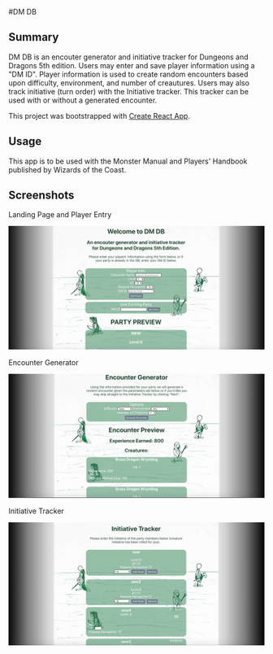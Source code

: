 #DM DB

## Summary
DM DB is an encouter generator and initiative tracker for Dungeons and Dragons 5th edition. Users may enter and save player information using a "DM ID". Player information is used to create random encounters based upon difficulty, environment, and number of creautures. Users may also track initiative (turn order) with the Initiative tracker. This tracker can be used with or without a generated encounter.

This project was bootstrapped with [Create React App](https://github.com/facebook/create-react-app).

## Usage
This app is to be used with the Monster Manual and Players' Handbook published by Wizards of the Coast.

## Screenshots

Landing Page and Player Entry

![landing page](https://github.com/wades1248/DM-DB/blob/master/Screen%20Shot%202019-07-30%20at%208.52.58%20PM.png?raw=true)

Encounter Generator

![encounter generator](https://github.com/wades1248/DM-DB/blob/master/Screen%20Shot%202019-07-30%20at%208.51.47%20PM.png?raw=true)

Initiative Tracker

![initiative tracker](https://github.com/wades1248/DM-DB/blob/master/Screen%20Shot%202019-07-30%20at%208.53.55%20PM.png?raw=true)
